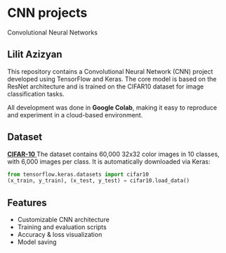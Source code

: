 # CNN projects
Convolutional Neural Networks
## Lilit Azizyan
This repository contains a Convolutional Neural Network (CNN) project developed using TensorFlow and Keras. The core model is based on the ResNet architecture and is trained on the CIFAR10 dataset for image classification tasks.

All development was done in **Google Colab**, making it easy to reproduce and experiment in a cloud-based environment.

## Dataset

[**CIFAR-10** ](https://www.cs.toronto.edu/~kriz/cifar.html)
The dataset contains 60,000 32x32 color images in 10 classes, with 6,000 images per class. It is automatically downloaded via Keras:

```python
from tensorflow.keras.datasets import cifar10
(x_train, y_train), (x_test, y_test) = cifar10.load_data()
```

## Features

- Customizable CNN architecture
- Training and evaluation scripts
- Accuracy & loss visualization
- Model saving


